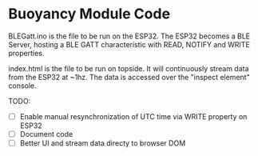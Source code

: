 # Buoyancy Module Code

BLEGatt.ino is the file to be run on the ESP32. The ESP32 becomes a BLE Server, hosting a BLE GATT characteristic with READ, NOTIFY and WRITE properties.

index.html is the file to be run on topside. It will continuously stream data from the ESP32 at ~1hz. The data is accessed over the "inspect element" console.

TODO:
 - [ ] Enable manual resynchronization of UTC time via WRITE property on ESP32
 - [ ] Document code
 - [ ] Better UI and stream data directy to browser DOM
